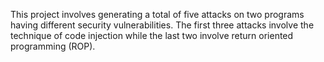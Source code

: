 This project involves generating a total of five attacks on two programs 
having different security vulnerabilities. The first three attacks involve
the technique of code injection while the last two involve return oriented
programming (ROP).
